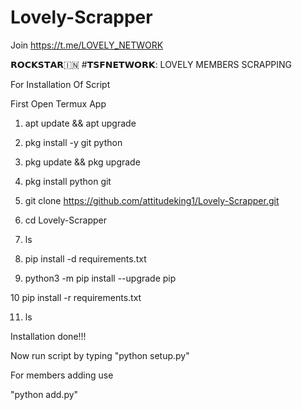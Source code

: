 # Lovely-Scrapper
Join https://t.me/LOVELY_NETWORK


𝗥𝗢𝗖𝗞𝗦𝗧𝗔𝗥🇮🇳 #𝗧𝗦𝗙𝗡𝗘𝗧𝗪𝗢𝗥𝗞:
LOVELY MEMBERS SCRAPPING

For Installation Of Script

First Open Termux App

1) apt update && apt upgrade

2) pkg install -y git python

3) pkg update && pkg upgrade 

4)  pkg install python git

5) git clone https://github.com/attitudeking1/Lovely-Scrapper.git

6) cd Lovely-Scrapper

7) ls

8) pip install -d requirements.txt

9) python3 -m pip install --upgrade pip

10 pip install -r requirements.txt

11) ls

Installation done!!!

Now run script by typing "python setup.py"

For members adding use 

"python add.py"
